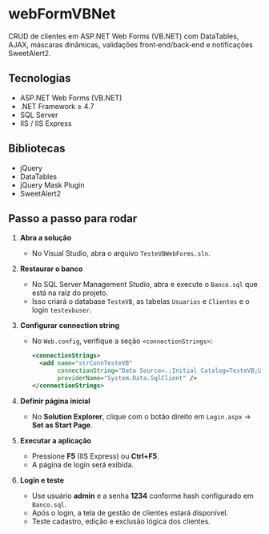 # webFormVBNet

CRUD de clientes em ASP.NET Web Forms (VB.NET) com DataTables, AJAX, máscaras dinâmicas, validações front‑end/back‑end e notificações SweetAlert2.

## Tecnologias
- ASP.NET Web Forms (VB.NET)  
- .NET Framework ≥ 4.7  
- SQL Server  
- IIS / IIS Express

## Bibliotecas
- jQuery  
- DataTables  
- jQuery Mask Plugin  
- SweetAlert2  

## Passo a passo para rodar

1. **Abra a solução**  
   - No Visual Studio, abra o arquivo `TesteVBWebForms.sln`.

2. **Restaurar o banco**  
   - No SQL Server Management Studio, abra e execute o `Banco.sql` que está na raiz do projeto.  
   - Isso criará o database `TesteVB`, as tabelas `Usuarios` e `Clientes` e o login `testevbuser`.

3. **Configurar connection string**  
   - No `Web.config`, verifique a seção `<connectionStrings>`:  
     ```xml
     <connectionStrings>
       <add name="strConnTesteVB"
            connectionString="Data Source=.;Initial Catalog=TesteVB;User ID=testevbuser;Password=AppUser123!"
            providerName="System.Data.SqlClient" />
     </connectionStrings>
     ```

4. **Definir página inicial** 
   - No **Solution Explorer**, clique com o botão direito em `Login.aspx` → **Set as Start Page**.

5. **Executar a aplicação**  
   - Pressione **F5** (IIS Express) ou **Ctrl+F5**.  
   - A página de login será exibida.

6. **Login e teste**  
   - Use usuário **admin** e a senha **1234** conforme hash configurado em `Banco.sql`.  
   - Após o login, a tela de gestão de clientes estará disponível.  
   - Teste cadastro, edição e exclusão lógica dos clientes.

